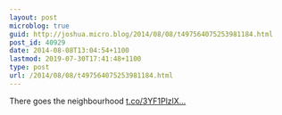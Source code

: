 ```yaml
---
layout: post
microblog: true
guid: http://joshua.micro.blog/2014/08/08/t497564075253981184.html
post_id: 40929
date: 2014-08-08T13:04:54+1100
lastmod: 2019-07-30T17:41:48+1100
type: post
url: /2014/08/08/t497564075253981184.html
---
```

There goes the neighbourhood [t.co/3YF1PlzlX...](http://t.co/3YF1PlzlX1)
